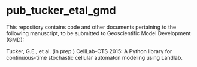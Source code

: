 # pub_tucker_etal_gmd
This repository contains code and other documents pertaining to the following
manuscript, to be submitted to Geoscientific Model Development (GMD):

Tucker, G.E., et al. (in prep.) CellLab-CTS 2015: A Python library for 
continuous-time stochastic cellular automaton modeling using Landlab.



